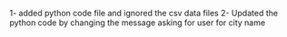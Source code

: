 1- added python code file and ignored the csv data files
2- Updated the python code by changing the message asking for user for city name